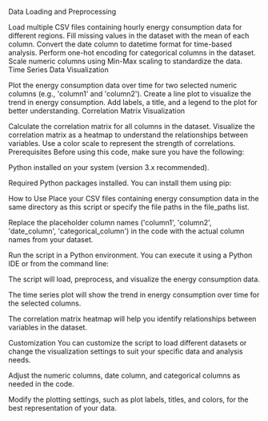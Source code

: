 Data Loading and Preprocessing

Load multiple CSV files containing hourly energy consumption data for different regions.
Fill missing values in the dataset with the mean of each column.
Convert the date column to datetime format for time-based analysis.
Perform one-hot encoding for categorical columns in the dataset.
Scale numeric columns using Min-Max scaling to standardize the data.
Time Series Data Visualization

Plot the energy consumption data over time for two selected numeric columns (e.g., 'column1' and 'column2').
Create a line plot to visualize the trend in energy consumption.
Add labels, a title, and a legend to the plot for better understanding.
Correlation Matrix Visualization

Calculate the correlation matrix for all columns in the dataset.
Visualize the correlation matrix as a heatmap to understand the relationships between variables.
Use a color scale to represent the strength of correlations.
Prerequisites
Before using this code, make sure you have the following:

Python installed on your system (version 3.x recommended).

Required Python packages installed. You can install them using pip:





How to Use
Place your CSV files containing energy consumption data in the same directory as this script or specify the file paths in the file_paths list.

Replace the placeholder column names ('column1', 'column2', 'date_column', 'categorical_column') in the code with the actual column names from your dataset.

Run the script in a Python environment. You can execute it using a Python IDE or from the command line:




The script will load, preprocess, and visualize the energy consumption data.

The time series plot will show the trend in energy consumption over time for the selected columns.

The correlation matrix heatmap will help you identify relationships between variables in the dataset.





Customization
You can customize the script to load different datasets or change the visualization settings to suit your specific data and analysis needs.

Adjust the numeric columns, date column, and categorical columns as needed in the code.

Modify the plotting settings, such as plot labels, titles, and colors, for the best representation of your data.

